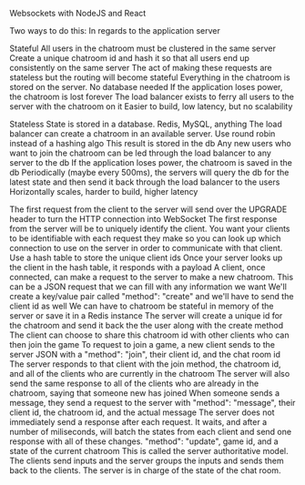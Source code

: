 Websockets with NodeJS and React

Two ways to do this:
In regards to the application server

Stateful
All users in the chatroom must be clustered in the same server
Create a unique chatroom id and hash it so that all users end up consistently on the same server
The act of making these requests are stateless but the routing will become stateful
Everything in the chatroom is stored on the server. No database needed
If the application loses power, the chatroom is lost forever 
The load balancer exists to ferry all users to the server with the chatroom on it
Easier to build, low latency, but no scalability

Stateless
State is stored in a database. Redis, MySQL, anything
The load balancer can create a chatroom in an available server. Use round robin instead of a hashing algo
This result is stored in the db
Any new users who want to join the chatroom can be led through the load balancer to any server to the db
If the application loses power, the chatroom is saved in the db
Periodically (maybe every 500ms), the servers will query the db for the latest state and then send it back through the load balancer to the users
Horizontally scales, harder to build, higher latency



The first request from the client to the server will send over the UPGRADE header to turn the HTTP connection into WebSocket
The first response from the server will be to uniquely identify the client. You want your clients to be identifiable with each request they make so you can look up
which connection to use on the server in order to communicate with that client. Use a hash table to store the unique client ids
Once your server looks up the client in the hash table, it responds with a payload
A client, once connected, can make a request to the server to make a new chatroom. This can be a JSON request that we can fill with any information we want
We'll create a key/value pair called "method": "create" and we'll have to send the client id as well
We can have to chatroom be stateful in memory of the server or save it in a Redis instance
The server will create a unique id for the chatroom and send it back the the user along with the create method
The client can choose to share this chatroom id with other clients who can then join the game
To request to join a game, a new client sends to the server JSON with a "method": "join", their client id, and the chat room id
The server responds to that client with the join method, the chatroom id, and all of the clients who are currently in the chatroom
The server will also send the same response to all of the clients who are already in the chatroom, saying that someone new has joined
When someone sends a message, they send a request to the server with "method": "message", their client id, the chatroom id, and the actual message
The server does not immediately send a response after each request. It waits, and after a number of miliseconds, will batch the states from each client
and send one response with all of these changes. "method": "update", game id, and a state of the current chatroom 
This is called the server authoritative model. The clients send inputs and the server groups the inputs and sends them back to the clients. The server is in charge
of the state of the chat room. 